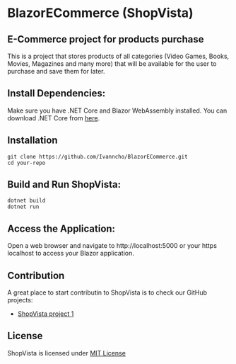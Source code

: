 # BlazorECommerce (ShopVista)

## E-Commerce project for products purchase

This is a project that stores products of all categories (Video Games, Books, Movies, Magazines and many more) that will be available for the user to purchase and save them for later.

## Install Dependencies:

Make sure you have .NET Core and Blazor WebAssembly installed. You can download .NET Core from [here](https://dotnet.microsoft.com/en-us/download/dotnet).   

## Installation
`git clone https://github.com/Ivanncho/BlazorECommerce.git`   
`cd your-repo`

## Build and Run ShopVista:  
`dotnet build`  
`dotnet run`  

## Access the Application:

Open a web browser and navigate to http://localhost:5000 or your https localhost to access your Blazor application.

## Contribution

A great place to start contributin to ShopVista is to check our GitHub projects:
* [ShopVista project 1](https://github.com/users/Ivanncho/projects/1)   

## License
ShopVista is licensed under [MIT License](https://github.com/Ivanncho/BlazorECommerce/blob/add-readme-file/LICENSE)
